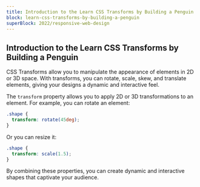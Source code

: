 ```yaml
---
title: Introduction to the Learn CSS Transforms by Building a Penguin
block: learn-css-transforms-by-building-a-penguin
superBlock: 2022/responsive-web-design
---
```


## Introduction to the Learn CSS Transforms by Building a Penguin

CSS Transforms allow you to manipulate the appearance of elements in 2D or 3D space. With transforms, you can rotate, scale, skew, and translate elements, giving your designs a dynamic and interactive feel.

The `transform` property allows you to apply 2D or 3D transformations to an element. For example, you can rotate an element:

```css
.shape {
  transform: rotate(45deg);
}
```

Or you can resize it:

```css
.shape {
  transform: scale(1.5);
}
```

By combining these properties, you can create dynamic and interactive shapes that captivate your audience.
